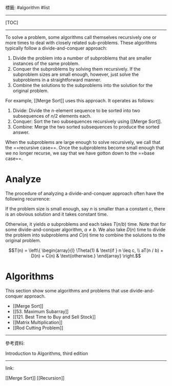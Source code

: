 標籤: #algorithm #list 

---

[TOC]

---

To solve a problem, some algorithms call themselves recursively one or more times to deal with closely related sub-problems. These algorithms typically follow a divide-and-conquer approach:

1. Divide the problem into a number of subproblems that are smaller instances of the same problem.
2. Conquer the subproblems by solving them recursively. If the subproblem sizes are small enough, however, just solve the subproblems in a straightforward manner.
3. Combine the solutions to the subproblems into the solution for the original problem.

For example, [[Merge Sort]] uses this approach. It operates as follows:

1. Divide: Divide the $n$-element sequence to be sorted into two subsequences of $n / 2$ elements each.
2. Conquer: Sort the two subsequences recursively using [[Merge Sort]].
3. Combine: Merge the two sorted subsequences to produce the sorted answer.

When the subproblems are large enough to solve recursively, we call that the ==recursive case==. Once the subproblems become small enough that we no longer recurse, we say that we have gotton down to the ==base case==.

# Analyze

The procedure of analyzing a divide-and-conquer approach often have the following recurrence:

If the problem size is small enough, say $n$ is smaller than a constant $c$, there is an obvious solution and it takes constant time.

Otherwise, it yields $a$ subproblems and each takes $T(n/b)$ time. Note that for some divide-and-conquer algorithm, $a \neq b$. We also take $D(n)$ time to divide the problem into subproblems and $C(n)$ time to combine the solutions to the original problem.


$$T(n) = 
\left\{
	\begin{array}{l}
		\Theta(1) & \text{if } n \leq c, \\
		aT(n / b) + D(n) + C(n) & \text{otherwise.}
	\end{array}
\right.$$

# Algorithms

This section show some algorithms and problems that use divide-and-conquer approach.

- [[Merge Sort]]
- [[53. Maximum Subarray]]
- [[121. Best Time to Buy and Sell Stock]]
- [[Matrix Multiplication]]
- [[Rod Cutting Problem]]

---

參考資料:

Introduction to Algorithms, third edition

---

link:

[[Merge Sort]]
[[Recursion]]